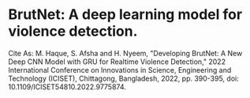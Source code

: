 # BrutNet: A deep learning model for violence detection.
 
Cite As:
M. Haque, S. Afsha and H. Nyeem, "Developing BrutNet: A New Deep CNN Model with GRU for Realtime Violence Detection," 2022 International Conference on Innovations in Science, Engineering and Technology (ICISET), Chittagong, Bangladesh, 2022, pp. 390-395, doi: 10.1109/ICISET54810.2022.9775874.

